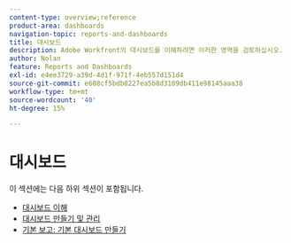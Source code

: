 ```yaml
---
content-type: overview;reference
product-area: dashboards
navigation-topic: reports-and-dashboards
title: 대시보드
description: Adobe Workfront의 대시보드를 이해하려면 이러한 영역을 검토하십시오.
author: Nolan
feature: Reports and Dashboards
exl-id: e4ee3729-a39d-4d1f-971f-4eb557d151d4
source-git-commit: e608cf5bdb0227ea5b8d3109db411e98145aaa38
workflow-type: tm+mt
source-wordcount: '40'
ht-degree: 15%

---
```


# 대시보드

이 섹션에는 다음 하위 섹션이 포함됩니다.

* [대시보드 이해](../../reports-and-dashboards/dashboards/understanding-dashboards/understand-dashboards.md)
* [대시보드 만들기 및 관리](../../reports-and-dashboards/dashboards/creating-and-managing-dashboards/create-and-manage-dashboards.md)
* [기본 보고: 기본 대시보드 만들기](https://one.workfront.com/s/learningpath1/create-a-basic-dashboard-in-the-new-workfront-experience-20Y4X000000CaunUAC)
